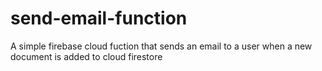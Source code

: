 # send-email-function
A simple firebase cloud fuction that sends an email to a user when a new document is added to cloud firestore
